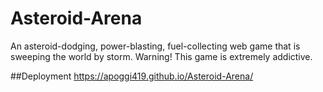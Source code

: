 # Asteroid-Arena

An asteroid-dodging, power-blasting, fuel-collecting web game that is sweeping the world by storm. Warning! This game is extremely addictive.

##Deployment
https://apoggi419.github.io/Asteroid-Arena/
